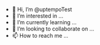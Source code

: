 - 👋 Hi, I’m @uptempoTest
- 👀 I’m interested in ...
- 🌱 I’m currently learning ...
- 💞️ I’m looking to collaborate on ...
- 📫 How to reach me ...

<!---
uptempoTest/uptempoTest is a ✨ special ✨ repository because its `README.md` (this file) appears on your GitHub profile.
You can click the Preview link to take a look at your changes.
--->
